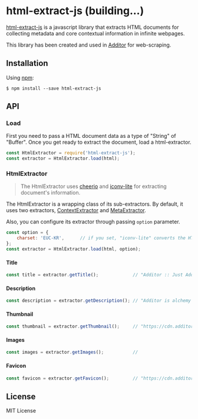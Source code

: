 # html-extract-js (building...)

[html-extract-js]() is a javascript library that extracts HTML documents for collecting metadata and core contextual information in infinite webpages.

This library has been created and used in [Additor](https://additor.io) for web-scraping. 
 


## Installation
Using [npm](https://www.npmjs.com/):
```shell
$ npm install --save html-extract-js
```

## API


### Load
First you need to pass a HTML document data as a type of "String" of "Buffer".
Once you get ready to extract the document, load a html-extractor.
  
```js
const HtmlExtractor = require('html-extract-js');
const extractor = HtmlExtractor.load(html);
```

### HtmlExtractor
> The HtmlExtractor uses [cheerio](https://github.com/cheeriojs/cheerio) and [iconv-lite](https://github.com/ashtuchkin/iconv-lite) for extracting document's information.

The HtmlExtractor is a wrapping class of its sub-extractors.
By default, it uses two extractors, [ContextExtractor]() and [MetaExtractor]().


Also, you can configure its extractor through passing `option` parameter.
```js
const option = {
    charset: 'EUC-KR',      // if you set, "iconv-lite" converts the HTML document.
};
const extractor = HtmlExtractor.load(html, option);
```

#### Title
```js
const title = extractor.getTitle();             // "Additor :: Just Add it. Be an Additor"
```

#### Description
```js
const description = extractor.getDescription(); // "Additor is alchemy that turns your scattered information into well-organized content..."
```


#### Thumbnail
```js
const thumbnail = extractor.getThumbnail();     // "https://cdn.additor.io/image/main/landing_temp.png"
```

#### Images
```js
const images = extractor.getImages();           // 
```

#### Favicon
```js
const favicon = extractor.getFavicon();         // "https://cdn.additor.io/image/logo/favicon.ico"
```


## License
MIT License
